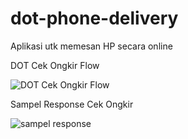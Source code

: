# dot-phone-delivery

Aplikasi utk memesan HP secara online

DOT Cek Ongkir Flow

![DOT Cek Ongkir Flow](https://user-images.githubusercontent.com/43059329/128632684-e4eeb9b7-6c2a-43fe-9fba-eb7c895371ed.png)

Sampel Response Cek Ongkir

![sampel response](https://user-images.githubusercontent.com/43059329/128633202-0ee4b763-d292-484e-80da-5fa4c1906bba.png)



